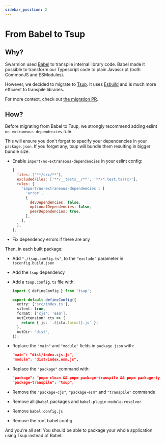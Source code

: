 ```yaml
---
sidebar_position: 2
---
```


# From Babel to Tsup

## Why?

Swarmion used [Babel](https://babeljs.io/) to transpile internal library code. Babel made it possible to transform our Typescript code to plain Javascript (both CommonJS and ESModules).

However, we decided to migrate to [Tsup](https://tsup.egoist.dev/). It uses [Esbuild](https://esbuild.github.io/) and is much more efficient to transpile libraries.

For more context, check out [the migration PR](https://github.com/swarmion/swarmion/pull/347).

## How?

Before migrating from Babel to Tsup, we strongly recommend adding eslint `no-extraneous-dependencies` rule.

This will ensure you don't forget to specify your dependencies in your `package.json`. If you forget any, tsup will bundle them resulting in bigger bundle size.

- Enable `import/no-extraneous-dependencies` in your eslint config:
  ```js
  {
    files: ['**/src/**'],
    excludedFiles: ['**/__tests__/**', '**/*.test.ts?(x)'],
    rules: {
      'import/no-extraneous-dependencies': [
        'error',
        {
          devDependencies: false,
          optionalDependencies: false,
          peerDependencies: true,
        },
      ],
    },
  },
  ```
- Fix dependency errors if there are any

Then, in each built package:

- Add `"./tsup.config.ts"`, to the `"exclude"` parameter in `tsconfig.build.json`
- Add the `tsup` dependency
- Add a `tsup.config.ts` file with:

  ```ts
  import { defineConfig } from 'tsup';

  export default defineConfig({
    entry: ['src/index.ts'],
    silent: true,
    format: ['cjs', 'esm'],
    outExtension: ctx => {
      return { js: `.${ctx.format}.js` };
    },
    outDir: 'dist',
  });
  ```

- Replace the `"main"` and `"module"` fields in `package.json` with:
  ```json
  "main": "dist/index.cjs.js",
  "module": "dist/index.esm.js",
  ```
- Replace the `"package"` command with:
  ```json
  "package": "pnpm clean && pnpm package-transpile && pnpm package-types && pnpm package-types-aliases",
  "package-transpile": "tsup",
  ```
- Remove the `"package-cjs"`, `"package-esm"` and `"transpile"` commands
- Remove all `@babel` packages and `babel-plugin-module-resolver`
- Remove `babel.config.js`
- Remove the root babel config

And you're all set! You should be able to package your whole application using Tsup instead of Babel.
